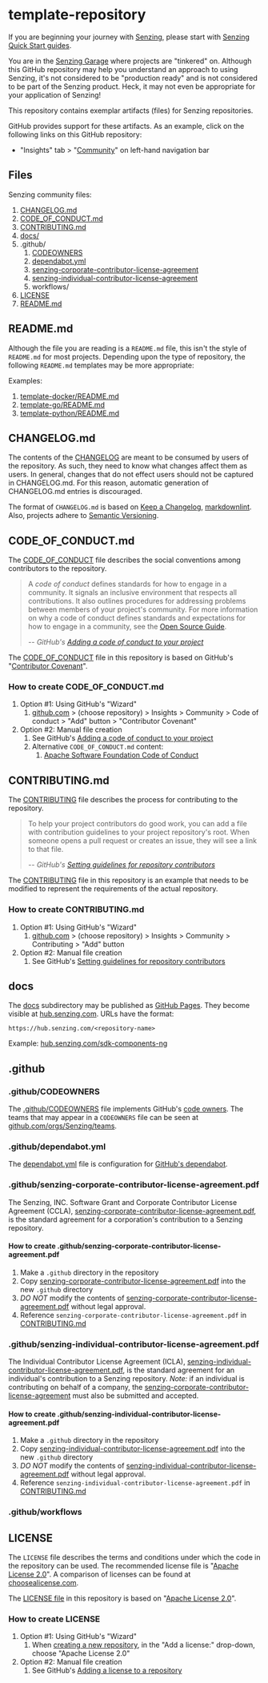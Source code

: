 # template-repository

If you are beginning your journey with [Senzing],
please start with [Senzing Quick Start guides].

You are in the [Senzing Garage] where projects are "tinkered" on.
Although this GitHub repository may help you understand an approach to using Senzing,
it's not considered to be "production ready" and is not considered to be part of the Senzing product.
Heck, it may not even be appropriate for your application of Senzing!

This repository contains exemplar artifacts (files) for Senzing repositories.

GitHub provides support for these artifacts.  As an example, click on the following links on this GitHub repository:

- "Insights" tab > "[Community]" on left-hand navigation bar

## Files

Senzing community files:

1. [CHANGELOG.md]
1. [CODE_OF_CONDUCT.md]
1. [CONTRIBUTING.md]
1. [docs/]
1. .github/
    1. [CODEOWNERS]
    1. [dependabot.yml]
    1. [senzing-corporate-contributor-license-agreement]
    1. [senzing-individual-contributor-license-agreement]
    1. workflows/
1. [LICENSE]
1. [README.md]

## README.md

Although the file you are reading is a `README.md` file, this isn't the style of `README.md` for most projects.
Depending upon the type of repository, the following `README.md` templates may be more appropriate:

Examples:

  1. [template-docker/README.md]
  1. [template-go/README.md]
  1. [template-python/README.md]

## CHANGELOG.md

The contents of the [CHANGELOG]
are meant to be consumed by users of the repository.
As such, they need to know what changes affect them as users.
In general, changes that do not effect users should not be captured in CHANGELOG.md.
For this reason, automatic generation of CHANGELOG.md entries is discouraged.

The format of `CHANGELOG.md` is based on [Keep a Changelog], [markdownlint].
Also, projects adhere to [Semantic Versioning].

## CODE_OF_CONDUCT.md

The [CODE_OF_CONDUCT] file describes the social conventions among contributors to the repository.

> A *code of conduct* defines standards for how to engage in a community. It signals an inclusive environment that respects all contributions. It also outlines procedures for addressing problems between members of your project's community. For more information on why a code of conduct defines standards and expectations for how to engage in a community, see the [Open Source Guide].
>
> -- <cite>GitHub's [Adding a code of conduct to your project]</cite>

The [CODE_OF_CONDUCT] file in this repository is based on GitHub's "[Contributor Covenant]".

### How to create CODE_OF_CONDUCT.md

1. Option #1: Using GitHub's "Wizard"
    1. [github.com] > (choose repository) > Insights > Community > Code of conduct > "Add" button > "Contributor Covenant"
1. Option #2: Manual file creation
    1. See GitHub's [Adding a code of conduct to your project]
    1. Alternative `CODE_OF_CONDUCT.md` content:
        1. [Apache Software Foundation Code of Conduct]

## CONTRIBUTING.md

The
[CONTRIBUTING]
file describes the process for contributing to the repository.

> To help your project contributors do good work, you can add a file with contribution guidelines to your project repository's root. When someone opens a pull request or creates an issue, they will see a link to that file.
>
> -- <cite>GitHub's [Setting guidelines for repository contributors]</cite>

The [CONTRIBUTING] file in this repository is an example that needs to be modified to represent the requirements of the actual repository.

### How to create CONTRIBUTING.md

1. Option #1: Using GitHub's "Wizard"
    1. [github.com] > (choose repository) > Insights > Community > Contributing > "Add" button
1. Option #2: Manual file creation
    1. See GitHub's [Setting guidelines for repository contributors]

## docs

The
[docs] subdirectory may be published as [GitHub Pages].
They become visible at
[hub.senzing.com].
URLs have the format:

```console
https://hub.senzing.com/<repository-name>
```

Example:
[hub.senzing.com/sdk-components-ng]

## .github

### .github/CODEOWNERS

The
[.github/CODEOWNERS] file implements GitHub's [code owners].
The teams that may appear in a `CODEOWNERS` file can be seen at
[github.com/orgs/Senzing/teams].

### .github/dependabot.yml

The
[dependabot.yml] file is configuration for [GitHub's dependabot].

### .github/senzing-corporate-contributor-license-agreement.pdf

The Senzing, INC. Software Grant and Corporate Contributor License Agreement (CCLA),
[senzing-corporate-contributor-license-agreement.pdf],
is the standard agreement for a corporation's contribution to a Senzing repository.

#### How to create .github/senzing-corporate-contributor-license-agreement.pdf

1. Make a `.github` directory in the repository
1. Copy [senzing-corporate-contributor-license-agreement.pdf] into the new `.github` directory
1. *DO NOT* modify the contents of [senzing-corporate-contributor-license-agreement.pdf] without legal approval.
1. Reference `senzing-corporate-contributor-license-agreement.pdf` in [CONTRIBUTING.md]

### .github/senzing-individual-contributor-license-agreement.pdf

The Individual Contributor License Agreement (ICLA),
[senzing-individual-contributor-license-agreement.pdf],
is the standard agreement for an individual's contribution to a Senzing repository.
*Note:* if an individual is contributing on behalf of a company, the
[senzing-corporate-contributor-license-agreement]
must also be submitted and accepted.

#### How to create .github/senzing-individual-contributor-license-agreement.pdf

1. Make a `.github` directory in the repository
1. Copy [senzing-individual-contributor-license-agreement.pdf] into the new `.github` directory
1. *DO NOT* modify the contents of [senzing-individual-contributor-license-agreement.pdf] without legal approval.
1. Reference `senzing-individual-contributor-license-agreement.pdf` in [CONTRIBUTING.md]

### .github/workflows

## LICENSE

The `LICENSE` file describes the terms and conditions under which the code in the repository can be used.
The recommended license file is "[Apache License 2.0]".
A comparison of licenses can be found at [choosealicense.com].

The [LICENSE file] in this repository is based on "[Apache License 2.0]".

### How to create LICENSE

1. Option #1: Using GitHub's "Wizard"
    1. When [creating a new repository], in the "Add a license:" drop-down, choose "Apache License 2.0"
1. Option #2: Manual file creation
    1. See GitHub's [Adding a license to a repository]

[.github/CODEOWNERS]: .github/CODEOWNERS
[Adding a code of conduct to your project]: https://help.github.com/articles/adding-a-code-of-conduct-to-your-project/
[Adding a license to a repository]: https://help.github.com/articles/adding-a-license-to-a-repository/
[Apache License 2.0]: https://www.apache.org/licenses/LICENSE-2.0.html
[Apache Software Foundation Code of Conduct]: https://www.apache.org/foundation/policies/conduct.html
[CHANGELOG.md]: #changelogmd
[CHANGELOG]: CHANGELOG.md
[choosealicense.com]: https://choosealicense.com/licenses/
[code owners]: https://docs.github.com/en/repositories/managing-your-repositorys-settings-and-features/customizing-your-repository/about-code-owners
[CODE_OF_CONDUCT.md]: #code_of_conductmd
[CODE_OF_CONDUCT]: CODE_OF_CONDUCT.md
[CODEOWNERS]: #githubcodeowners
[Community]: https://github.com/senzing-factory/template-repository/community
[CONTRIBUTING.md]: #contributingmd
[CONTRIBUTING]: CONTRIBUTING.md
[Contributor Covenant]: https://www.contributor-covenant.org/version/1/4/code-of-conduct.html
[creating a new repository]: https://github.com/new
[dependabot.yml]: #githubdependabotyml
[docs]: docs
[docs/]: #docs
[GitHub Pages]: https://pages.github.com/
[github.com]: https://github.com/
[github.com/orgs/Senzing/teams]: https://github.com/orgs/Senzing/teams
[GitHub's dependabot]: https://docs.github.com/en/code-security/dependabot
[hub.senzing.com]: https://hub.senzing.com/
[hub.senzing.com/sdk-components-ng]: https://hub.senzing.com/sdk-components-ng/
[Keep a Changelog]: https://keepachangelog.com/en/1.0.0/
[LICENSE file]: LICENSE
[LICENSE]: #license
[markdownlint]: https://dlaa.me/markdownlint/
[Open Source Guide]: https://opensource.guide/code-of-conduct/
[README.md]: #readmemd
[Semantic Versioning]: https://semver.org/spec/v2.0.0.html
[Senzing Garage]: https://github.com/senzing-garage
[Senzing Quick Start guides]: https://docs.senzing.com/quickstart/
[senzing-corporate-contributor-license-agreement.pdf]: .github/senzing-corporate-contributor-license-agreement.pdf
[senzing-corporate-contributor-license-agreement]: #githubsenzing-corporate-contributor-license-agreementpdf
[senzing-individual-contributor-license-agreement.pdf]: .github/senzing-individual-contributor-license-agreement.pdf
[senzing-individual-contributor-license-agreement]: #githubsenzing-individual-contributor-license-agreementpdf
[Senzing]: https://senzing.com/
[Setting guidelines for repository contributors]: https://help.github.com/articles/setting-guidelines-for-repository-contributors/
[template-docker/README.md]: https://github.com/senzing-garage/template-docker/blob/main/README.md
[template-go/README.md]: https://github.com/senzing-garage/template-go/blob/main/README.md
[template-python/README.md]: https://github.com/senzing-garage/template-python/blob/main/README.md
